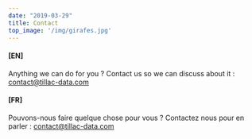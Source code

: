 ```yaml
---
date: "2019-03-29"
title: Contact
top_image: '/img/girafes.jpg'
---
```


#### [EN]

Anything we can do for you ? Contact us so we can discuss about it : <a href='mailto:contact@tillac-data.com'>contact@tillac-data.com</a>

#### [FR]

Pouvons-nous faire quelque chose pour vous ? Contactez nous pour en parler : <a href='mailto:contact@tillac-data.com'>contact@tillac-data.com</a>
